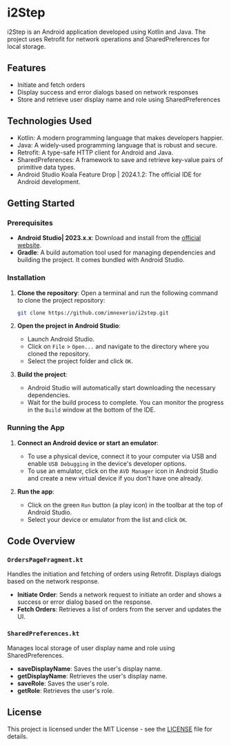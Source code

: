 # i2Step

i2Step is an Android application developed using Kotlin and Java. The project uses Retrofit for network operations and SharedPreferences for local storage.

## Features

- Initiate and fetch orders
- Display success and error dialogs based on network responses
- Store and retrieve user display name and role using SharedPreferences

## Technologies Used

- Kotlin: A modern programming language that makes developers happier.
- Java: A widely-used programming language that is robust and secure.
- Retrofit: A type-safe HTTP client for Android and Java.
- SharedPreferences: A framework to save and retrieve key-value pairs of primitive data types.
- Android Studio Koala Feature Drop | 2024.1.2: The official IDE for Android development.

## Getting Started

### Prerequisites

- **Android Studio| 2023.x.x**: Download and install from the [official website](https://developer.android.com/studio).
- **Gradle**: A build automation tool used for managing dependencies and building the project. It comes bundled with Android Studio.

### Installation

1. **Clone the repository**:
    Open a terminal and run the following command to clone the project repository:
    ```sh
    git clone https://github.com/imnexerio/i2step.git
    ```

2. **Open the project in Android Studio**:
    - Launch Android Studio.
    - Click on `File` > `Open...` and navigate to the directory where you cloned the repository.
    - Select the project folder and click `OK`.

3. **Build the project**:
    - Android Studio will automatically start downloading the necessary dependencies.
    - Wait for the build process to complete. You can monitor the progress in the `Build` window at the bottom of the IDE.

### Running the App

1. **Connect an Android device or start an emulator**:
    - To use a physical device, connect it to your computer via USB and enable `USB Debugging` in the device's developer options.
    - To use an emulator, click on the `AVD Manager` icon in Android Studio and create a new virtual device if you don't have one already.

2. **Run the app**:
    - Click on the green `Run` button (a play icon) in the toolbar at the top of Android Studio.
    - Select your device or emulator from the list and click `OK`.

## Code Overview

### `OrdersPageFragment.kt`

Handles the initiation and fetching of orders using Retrofit. Displays dialogs based on the network response.

- **Initiate Order**: Sends a network request to initiate an order and shows a success or error dialog based on the response.
- **Fetch Orders**: Retrieves a list of orders from the server and updates the UI.

### `SharedPreferences.kt`

Manages local storage of user display name and role using SharedPreferences.

- **saveDisplayName**: Saves the user's display name.
- **getDisplayName**: Retrieves the user's display name.
- **saveRole**: Saves the user's role.
- **getRole**: Retrieves the user's role.

## License

This project is licensed under the MIT License - see the [LICENSE](LICENSE) file for details.

